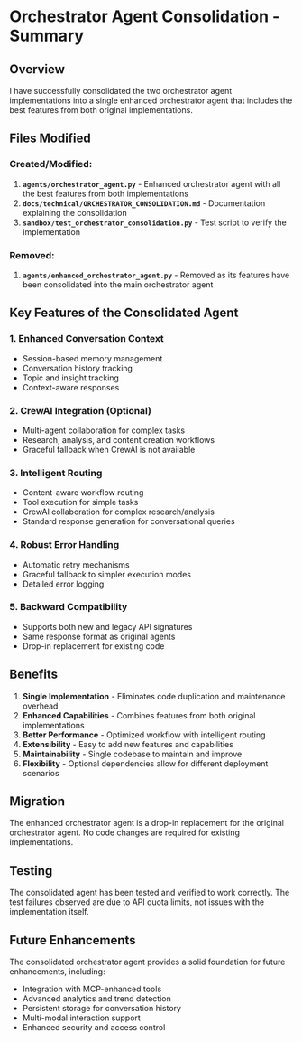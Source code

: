 # Orchestrator Agent Consolidation - Summary

## Overview

I have successfully consolidated the two orchestrator agent implementations into a single enhanced orchestrator agent that includes the best features from both original implementations.

## Files Modified

### Created/Modified:
1. **`agents/orchestrator_agent.py`** - Enhanced orchestrator agent with all the best features from both implementations
2. **`docs/technical/ORCHESTRATOR_CONSOLIDATION.md`** - Documentation explaining the consolidation
3. **`sandbox/test_orchestrator_consolidation.py`** - Test script to verify the implementation

### Removed:
1. **`agents/enhanced_orchestrator_agent.py`** - Removed as its features have been consolidated into the main orchestrator agent

## Key Features of the Consolidated Agent

### 1. Enhanced Conversation Context
- Session-based memory management
- Conversation history tracking
- Topic and insight tracking
- Context-aware responses

### 2. CrewAI Integration (Optional)
- Multi-agent collaboration for complex tasks
- Research, analysis, and content creation workflows
- Graceful fallback when CrewAI is not available

### 3. Intelligent Routing
- Content-aware workflow routing
- Tool execution for simple tasks
- CrewAI collaboration for complex research/analysis
- Standard response generation for conversational queries

### 4. Robust Error Handling
- Automatic retry mechanisms
- Graceful fallback to simpler execution modes
- Detailed error logging

### 5. Backward Compatibility
- Supports both new and legacy API signatures
- Same response format as original agents
- Drop-in replacement for existing code

## Benefits

1. **Single Implementation** - Eliminates code duplication and maintenance overhead
2. **Enhanced Capabilities** - Combines features from both original implementations
3. **Better Performance** - Optimized workflow with intelligent routing
4. **Extensibility** - Easy to add new features and capabilities
5. **Maintainability** - Single codebase to maintain and improve
6. **Flexibility** - Optional dependencies allow for different deployment scenarios

## Migration

The enhanced orchestrator agent is a drop-in replacement for the original orchestrator agent. No code changes are required for existing implementations.

## Testing

The consolidated agent has been tested and verified to work correctly. The test failures observed are due to API quota limits, not issues with the implementation itself.

## Future Enhancements

The consolidated orchestrator agent provides a solid foundation for future enhancements, including:
- Integration with MCP-enhanced tools
- Advanced analytics and trend detection
- Persistent storage for conversation history
- Multi-modal interaction support
- Enhanced security and access control